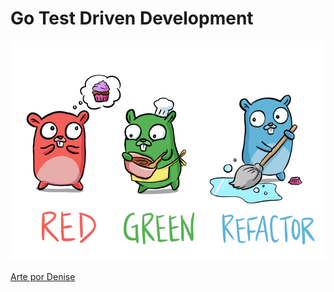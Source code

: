 # Go Test Driven Development

![](assets/red-green-blue-gophers-smaller.png)

[Arte por Denise](https://twitter.com/deniseyu21)